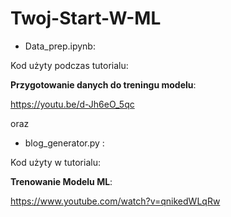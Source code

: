 # Twoj-Start-W-ML

- Data_prep.ipynb: 

Kod użyty podczas tutorialu:  

**Przygotowanie danych do treningu modelu**:  

https://youtu.be/d-Jh6eO_5qc   

oraz  


  - blog_generator.py :
    
 Kod użyty w tutorialu: 

  **Trenowanie Modelu ML**:  
 
 https://www.youtube.com/watch?v=qnikedWLqRw


